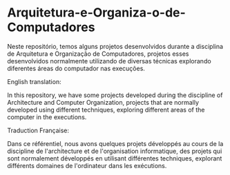# Arquitetura-e-Organiza-o-de-Computadores
Neste repositório, temos alguns projetos desenvolvidos durante a disciplina de Arquitetura e Organização de Computadores, projetos esses desenvolvidos normalmente utilizando de diversas técnicas explorando diferentes áreas do computador nas execuções.

English translation:

In this repository, we have some projects developed during the discipline of Architecture and Computer Organization, projects that are normally developed using different techniques, exploring different areas of the computer in the executions.

Traduction Française:

Dans ce référentiel, nous avons quelques projets développés au cours de la discipline de l'architecture et de l'organisation informatique, des projets qui sont normalement développés en utilisant différentes techniques, explorant différents domaines de l'ordinateur dans les exécutions.
